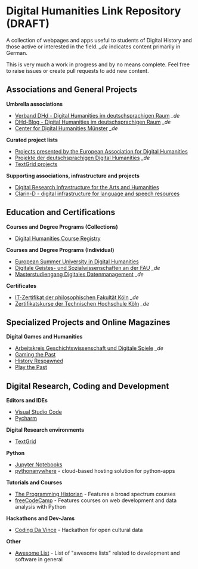 # Digital Humanities Link Repository (DRAFT)

A collection of webpages and apps useful to students of Digital History and those active or interested in the field. *_de* indicates content primarily in German.

This is very much a work in progress and by no means complete. Feel free to raise issues or create pull requests to add new content.

## Associations and General Projects

**Umbrella associations**
- [Verband DHd - Digital Humanities im deutschsprachigen Raum](https://dig-hum.de/) *_de*
- [DHd-Blog - Digital Humanities im deutschsprachigen Raum](https://dhd-blog.org/) *_de*
- [Center for Digital Humanities Münster](https://www.uni-muenster.de/CDH/) *_de*

**Curated project lists**
- [Projects presented by the European Association for Digital Humanities](https://eadh.org/projects)
- [Projekte der deutschsprachigen Digital Humanities](https://dig-hum.de/forschung/projekte) *_de*
- [TextGrid projects](https://www.textgrid.de/en/web/guest/kooperationsprojekte)

**Supporting associations, infrastructure and projects**
- [Digital Research Infrastructure for the Arts and Humanities](https://de.dariah.eu/)
- [Clarin-D - digital infrastructure for language and speech resources](https://www.clarin-d.net/en/)

## Education and Certifications

**Courses and Degree Programs (Collections)**

- [Digital Humanities Course Registry](https://dhcr.clarin-dariah.eu/)

**Courses and Degree Programs (Individual)**

- [European Summer University in Digital Humanities](https://esu.culintec.de/)
- [Digitale Geistes- und Sozialwissenschaften an der FAU](https://www.izdigital.fau.de/) *_de*
- [Masterstudiengang Digitales Datenmanagement](https://www.ddm-master.de/) *_de*

**Certificates**
- [IT-Zertifikat der philosophischen Fakultät Köln](https://dh.phil-fak.uni-koeln.de/it-zertifikat-der-philosophischen-fakultaet) *_de*
- [Zertifikatskurse der Technischen Hochschule Köln](https://www.th-koeln.de/weiterbildung/zertifikatskurse_5882.php) *_de*

## Specialized Projects and Online Magazines
**Digital Games and Humanities**
- [Arbeitskreis Geschichtswissenschaft und Digitale Spiele](https://gespielt.hypotheses.org/) *_de*
- [Gaming the Past](https://gamingthepast.net/)
- [History Respawned](https://www.historyrespawned.com/)
- [Play the Past](http://www.playthepast.org/)



## Digital Research, Coding and Development
**Editors and IDEs**
- [Visual Studio Code](https://code.visualstudio.com/)
- [Pycharm](https://code.visualstudio.com/)

**Digital Research environments**
- [TextGrid](https://www.textgrid.de/en/web/guest)


**Python**
- [Jupyter Notebooks](https://jupyter.org/)
- [pythonanywhere](https://www.pythonanywhere.com/) - cloud-based hosting solution for python-apps
  

**Tutorials and Courses**
- [The Programming Historian](https://programminghistorian.org/) - Features a broad spectrum courses 
- [freeCodeCamp](https://www.freecodecamp.org/) - Features courses on web development and data analysis with Python

**Hackathons and Dev-Jams**
- [Coding Da Vince](https://codingdavinci.de/en) - Hackathon for open cultural data

**Other**
- [Awesome List](https://github.com/sindresorhus/awesome) - List of "awesome lists" related to development and software in general